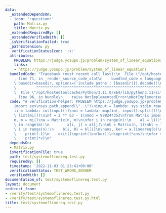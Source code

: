 ```yaml
---
data:
  _extendedDependsOn:
  - icon: ':question:'
    path: Matrix.py
    title: Matrix.py
  _extendedRequiredBy: []
  _extendedVerifiedWith: []
  _isVerificationFailed: true
  _pathExtension: py
  _verificationStatusIcon: ':x:'
  attributes:
    PROBLEM: https://judge.yosupo.jp/problem/system_of_linear_equations
    links:
    - https://judge.yosupo.jp/problem/system_of_linear_equations
  bundledCode: "Traceback (most recent call last):\n  File \"/opt/hostedtoolcache/Python/3.11.0/x64/lib/python3.11/site-packages/onlinejudge_verify/documentation/build.py\"\
    , line 71, in _render_source_code_stat\n    bundled_code = language.bundle(stat.path,\
    \ basedir=basedir, options={'include_paths': [basedir]}).decode()\n          \
    \         ^^^^^^^^^^^^^^^^^^^^^^^^^^^^^^^^^^^^^^^^^^^^^^^^^^^^^^^^^^^^^^^^^^^^^^^^^^^^^^^^^\n\
    \  File \"/opt/hostedtoolcache/Python/3.11.0/x64/lib/python3.11/site-packages/onlinejudge_verify/languages/python.py\"\
    , line 96, in bundle\n    raise NotImplementedError\nNotImplementedError\n"
  code: "# verification-helper: PROBLEM https://judge.yosupo.jp/problem/system_of_linear_equations\n\
    import sys\nsys.path.append(\"..\")\ninput = lambda: sys.stdin.readline().rstrip()\n\
    ii = lambda: int(input())\nmi = lambda: map(int, input().split())\nli = lambda:\
    \ list(mi())\ninf = 2 ** 63 - 1\nmod = 998244353\nfrom Matrix import Matrix\n\n\
    n, m = mi()\na = Matrix(n, m)\n\nfor i in range(n):\n    al = li()\n    for j\
    \ in range(m):\n        a[i, j] = al[j]\n\nb = Matrix(n, 1)\nbl = li()\n\nfor\
    \ i in range(n):\n    b[i, 0] = bl[i]\n\nans, ker = a.lineareq(b)\nif ans is None:\n\
    \    print(-1)\n    exit()\nprint(len(ker))\n\nprint(*ans)\n\nfor v in ker:\n\
    \    print(*v)\n"
  dependsOn:
  - Matrix.py
  isVerificationFile: true
  path: test/systemoflinereq.test.py
  requiredBy: []
  timestamp: '2022-11-03 01:23:41+09:00'
  verificationStatus: TEST_WRONG_ANSWER
  verifiedWith: []
documentation_of: test/systemoflinereq.test.py
layout: document
redirect_from:
- /verify/test/systemoflinereq.test.py
- /verify/test/systemoflinereq.test.py.html
title: test/systemoflinereq.test.py
---
```

